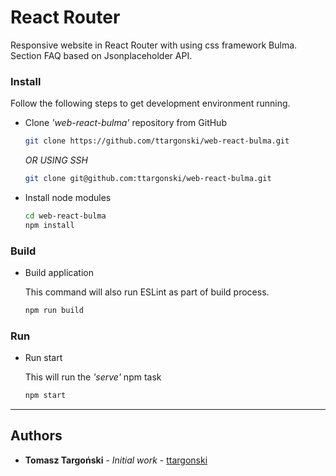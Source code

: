 # React Router

Responsive website in React Router with using css framework Bulma. Section FAQ based on Jsonplaceholder API.


### Install

Follow the following steps to get development environment running.

- Clone _'web-react-bulma'_ repository from GitHub

  ```bash
  git clone https://github.com/ttargonski/web-react-bulma.git
  ```

  _OR USING SSH_

  ```bash
  git clone git@github.com:ttargonski/web-react-bulma.git
  ```

- Install node modules

  ```bash
  cd web-react-bulma
  npm install
  ```

### Build

- Build application

  This command will also run ESLint as part of build process.

  ```bash
  npm run build
  ```

### Run

- Run start

  This will run the _'serve'_ npm task

  ```bash
  npm start
  ```

---

## Authors

- **Tomasz Targoński** - _Initial work_ - [ttargonski](https://github.com/ttargonski)

```

```
